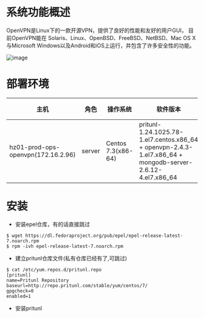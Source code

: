 # 系统功能概述

OpenVPN是Linux下的一款开源VPN，提供了良好的性能和友好的用户GUI，
目前OpenVPN能在 Solaris、Linux、OpenBSD、FreeBSD、NetBSD、Mac OS X与Microsoft Windows以及Android和iOS上运行，并包含了许多安全性的功能。

![image](https://github.com/jinyuchen724/linux-base/raw/master/7.openvpn/vpn1.jpg)


# 部署环境

| 主机   |   角色   |   操作系统 |   软件版本  |    备注  |
| ------ | ----- | ----- | ------- | ------ |
| hz01-prod-ops-openvpn(172.16.2.96)  | server  |  Centos 7.3(x86-64)|  pritunl-1.24.1025.78-1.el7.centos.x86_64 + openvpn-2.4.3-1.el7.x86_64 + mongodb-server-2.6.12-4.el7.x86_64 |  主节点|

# 安装

- 安装epel仓库，有的话直接跳过

```
$ wget https://dl.fedoraproject.org/pub/epel/epel-release-latest-7.noarch.rpm
$ rpm -ivh epel-release-latest-7.noarch.rpm
```

- 建立pritunl仓库文件(私有仓库已经有了,可跳过) 

```
$ cat /etc/yum.repos.d/pritunl.repo
[pritunl]
name=Pritunl Repository
baseurl=http://repo.pritunl.com/stable/yum/centos/7/
gpgcheck=0
enabled=1
```

- 安装pritunl

```

```
